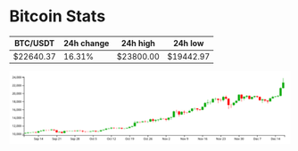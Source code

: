 # Bitcoin Stats

BTC/USDT|24h change|24h high|24h low|
|---|---|---|---|
|$22640.37|16.31%|$23800.00|$19442.97|

<img src="./chart.svg">
